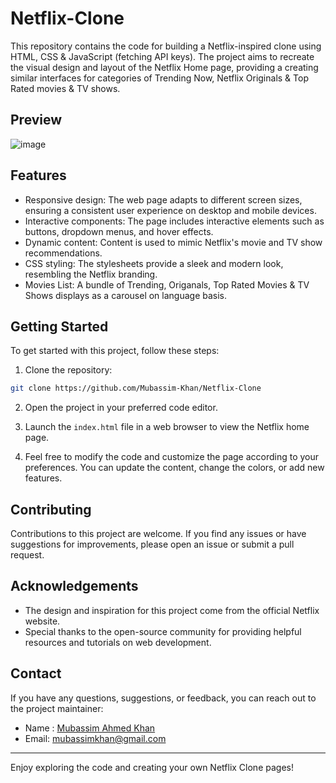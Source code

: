 # Netflix-Clone

This repository contains the code for building a Netflix-inspired clone using HTML, CSS & JavaScript (fetching API keys). The project aims to recreate the visual design and layout of the Netflix Home page, providing a creating similar interfaces for categories of Trending Now, Netflix Originals & Top Rated movies & TV shows. 

## Preview

![image](https://github.com/Mubassim-Khan/Netflix-Clone/blob/main/Preview.jpg)

## Features

- Responsive design: The web page adapts to different screen sizes, ensuring a consistent user experience on desktop and mobile devices.
- Interactive components: The page includes interactive elements such as buttons, dropdown menus, and hover effects.
- Dynamic content: Content is used to mimic Netflix's movie and TV show recommendations.
- CSS styling: The stylesheets provide a sleek and modern look, resembling the Netflix branding.
- Movies List: A bundle of Trending, Origanals, Top Rated Movies & TV Shows displays as a carousel on language basis.
## Getting Started

To get started with this project, follow these steps:

1. Clone the repository:

```bash
git clone https://github.com/Mubassim-Khan/Netflix-Clone
```

2. Open the project in your preferred code editor.

3. Launch the `index.html` file in a web browser to view the Netflix home page.

4. Feel free to modify the code and customize the page according to your preferences. You can update the content, change the colors, or add new features.

## Contributing

Contributions to this project are welcome. If you find any issues or have suggestions for improvements, please open an issue or submit a pull request.

## Acknowledgements

- The design and inspiration for this project come from the official Netflix website.
- Special thanks to the open-source community for providing helpful resources and tutorials on web development.

## Contact

If you have any questions, suggestions, or feedback, you can reach out to the project maintainer:

- Name : [Mubassim Ahmed Khan](https://linkedin.com/in/Mubassim-Khan)
- Email: [mubassimkhan@gmail.com](mailto:mubassimkhan@gmail.com)

---

Enjoy exploring the code and creating your own Netflix Clone pages!
